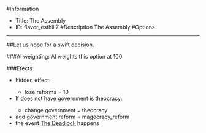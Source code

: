 #Information
 - Title: The Assembly
 - ID: flavor_esthil.7
#Description
The Assembly
#Options

___
##Let us hope for a swift decision.

###AI weighting:
AI weights this option at 100


###Efects:<ul><li>hidden effect:</li><ul><li>lose reforms = 10</li></ul><li>If does not have government is theocracy:</li><ul><li>change government = theocracy</li></ul><li>add government reform = magocracy_reform</li><li>the event [The Deadlock](../events/the_deadlock.md) happens</li></ul>
